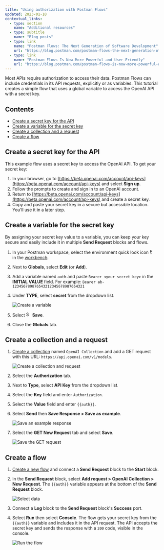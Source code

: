 ```yaml
---
title: "Using authorization with Postman Flows"
updated: 2023-01-10
contextual_links:
  - type: section
    name: "Additional resources"
  - type: subtitle
    name: "Blog posts"
  - type: link
    name: "Postman Flows: The Next Generation of Software Development"
    url: "https://blog.postman.com/postman-flows-the-next-generation-of-software-development/"
  - type: link
    name: "Postman Flows Is Now More Powerful and User-Friendly"
    url: "https://blog.postman.com/postman-flows-is-now-more-powerful-and-user-friendly/"
---
```


Most APIs require authorization to access their data. Postman Flows can include credentials in its API requests, explicitly or as variables. This tutorial creates a simple flow that uses a global variable to access the OpenAI API with a secret key.

## Contents

* [Create a secret key for the API](#create-a-secret-key-for-the-api)
* [Create a variable for the secret key](#create-a-variable-for-the-secret-key)
* [Create a collection and a request](#create-a-collection-and-a-request)
* [Create a flow](#create-a-flow)

## Create a secret key for the API

This example flow uses a secret key to access the OpenAI API. To get your secret key:

1. In your browser, go to [https://beta.openai.com/account/api-keys](https://beta.openai.com/account/api-keys) and select **Sign up**.
1. Follow the prompts to create and sign in to an OpenAI account.
1. Return to [https://beta.openai.com/account/api-keys](https://beta.openai.com/account/api-keys) and create a secret key.
1. Copy and paste your secret key in a secure but accessible location. You'll use it in a later step.

## Create a variable for the secret key

By assigning your secret key value to a variable, you can keep your key secure and easily include it in multiple **Send Request** blocks and flows.

1. In  your Postman workspace, select the environment quick look icon <img alt="Environment quick look icon" src="https://assets.postman.com/postman-docs/icon-environment-quick-look.jpg#icon" width="16px"> in the [workbench](/docs/getting-started/navigating-postman/#environment-selector-and-environment-quick-look).
1. Next to **Globals**, select **Edit** (or **Add**).
1. Add a variable named `auth` and paste `Bearer <your secret key>` in the **INITIAL VALUE** field. For example: `Bearer ab-123456789876543212345678987654321`
1. Under **TYPE**, select **secret** from the dropdown list.

    ![Create a variable](https://assets.postman.com/postman-docs/v10/flow-auth-create-variable-v10.jpg)

1. Select <img alt="Save icon" src="https://assets.postman.com/postman-docs/icon-save.jpg#icon" width="16px"> **Save**.
1. Close the **Globals** tab.

## Create a collection and a request

1. [Create a collection](/docs/getting-started/creating-the-first-collection/) named `OpenAI Collection` and add a GET request with this URL: `https://api.openai.com/v1/models`.

    ![Create a collection and request](https://assets.postman.com/postman-docs/v10/flow-auth-collection-v10.jpg)

1. Select the **Authorization** tab.
1. Next to **Type**, select **API Key** from the dropdown list.
1. Select the **Key** field and enter `Authorization`.
1. Select the **Value** field and enter `{{auth}}`.
1. Select **Send** then **Save Response > Save as example**.

    ![Save an example response](https://assets.postman.com/postman-docs/v10/flow-auth-example-v10.jpg)

1. Select the **GET New Request** tab and select **Save**.

    ![Save the GET request](https://assets.postman.com/postman-docs/v10/flow-auth-save-request-v10.jpg)

## Create a flow

1. [Create a new flow](/docs/postman-flows/flows-intro/building-your-first-flow/) and connect a **Send Request** block to the **Start** block.
1. In the **Send Request** block, select **Add request > OpenAI Collection > New Request**. The `{{auth}}` variable appears at the bottom of the **Send Request** block.

    ![Select data](https://assets.postman.com/postman-docs/v10/flow-auth-send-request-v10.jpg)

1. Connect a **Log** block to the **Send Request** block's **Success** port.
1. Select **Run** then select **Console**. The flow gets your secret key from the `{{auth}}` variable and includes it in the API request. The API accepts the secret key and sends the response with a `200` code, visible in the console.

    ![Run the flow](https://assets.postman.com/postman-docs/v10/flow-auth-run-v10.jpg)
